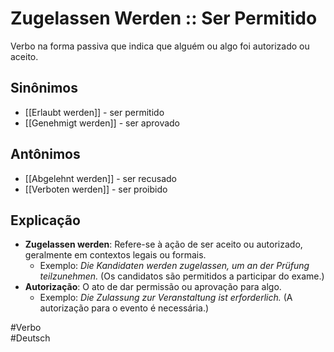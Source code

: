 # Zugelassen Werden :: Ser Permitido
<!--SR:!2024-11-07,1,210-->
Verbo na forma passiva que indica que alguém ou algo foi autorizado ou aceito.

## Sinônimos
- [[Erlaubt werden]] - ser permitido  
- [[Genehmigt werden]] - ser aprovado  

## Antônimos
- [[Abgelehnt werden]] - ser recusado  
- [[Verboten werden]] - ser proibido  

## Explicação
- **Zugelassen werden**: Refere-se à ação de ser aceito ou autorizado, geralmente em contextos legais ou formais.
  - Exemplo: *Die Kandidaten werden zugelassen, um an der Prüfung teilzunehmen.* (Os candidatos são permitidos a participar do exame.)
- **Autorização**: O ato de dar permissão ou aprovação para algo.
  - Exemplo: *Die Zulassung zur Veranstaltung ist erforderlich.* (A autorização para o evento é necessária.)

#Verbo  
#Deutsch
